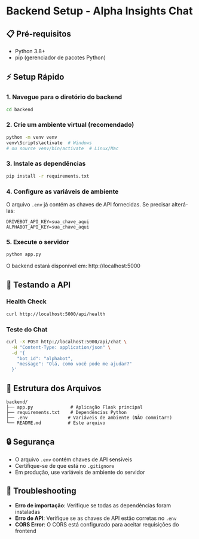 # Backend Setup - Alpha Insights Chat

## 📋 Pré-requisitos
- Python 3.8+
- pip (gerenciador de pacotes Python)

## ⚡ Setup Rápido

### 1. Navegue para o diretório do backend
```bash
cd backend
```

### 2. Crie um ambiente virtual (recomendado)
```bash
python -m venv venv
venv\Scripts\activate  # Windows
# ou source venv/bin/activate  # Linux/Mac
```

### 3. Instale as dependências
```bash
pip install -r requirements.txt
```

### 4. Configure as variáveis de ambiente
O arquivo `.env` já contém as chaves de API fornecidas. Se precisar alterá-las:
```
DRIVEBOT_API_KEY=sua_chave_aqui
ALPHABOT_API_KEY=sua_chave_aqui
```

### 5. Execute o servidor
```bash
python app.py
```

O backend estará disponível em: http://localhost:5000

## 🧪 Testando a API

### Health Check
```bash
curl http://localhost:5000/api/health
```

### Teste do Chat
```bash
curl -X POST http://localhost:5000/api/chat \
  -H "Content-Type: application/json" \
  -d '{
    "bot_id": "alphabot", 
    "message": "Olá, como você pode me ajudar?"
  }'
```

## 📁 Estrutura dos Arquivos
```
backend/
├── app.py              # Aplicação Flask principal
├── requirements.txt    # Dependências Python
├── .env               # Variáveis de ambiente (NÃO commitar!)
└── README.md          # Este arquivo
```

## 🔒 Segurança
- O arquivo `.env` contém chaves de API sensíveis
- Certifique-se de que está no `.gitignore`
- Em produção, use variáveis de ambiente do servidor

## 🐛 Troubleshooting
- **Erro de importação**: Verifique se todas as dependências foram instaladas
- **Erro de API**: Verifique se as chaves de API estão corretas no `.env`
- **CORS Error**: O CORS está configurado para aceitar requisições do frontend